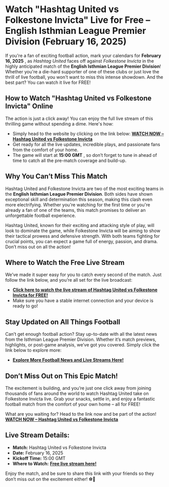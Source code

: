 # Watch "Hashtag United vs Folkestone Invicta" Live for Free – English Isthmian League Premier Division (February 16, 2025)

If you're a fan of exciting football action, mark your calendars for **February 16, 2025** , as _Hashtag United_ faces off against _Folkestone Invicta_ in the highly anticipated match of the **English Isthmian League Premier Division**! Whether you're a die-hard supporter of one of these clubs or just love the thrill of live football, you won't want to miss this intense showdown. And the best part? You can watch it live for FREE!

## How to Watch "Hashtag United vs Folkestone Invicta" Online

The action is just a click away! You can enjoy the full live stream of this thrilling game without spending a dime. Here's how:

- Simply head to the website by clicking on the link below: [**WATCH NOW – Hashtag United vs Folkestone Invicta**](https://tinyurl.com/livestreamfreeo?st=Hashtag+United+vs+Folkestone+Invicta&si=ghc)
- Get ready for all the live updates, incredible plays, and passionate fans from the comfort of your home.
- The game will start at **15:00 GMT** , so don’t forget to tune in ahead of time to catch all the pre-match coverage and build-up.

## Why You Can’t Miss This Match

Hashtag United and Folkestone Invicta are two of the most exciting teams in the **English Isthmian League Premier Division**. Both sides have shown exceptional skill and determination this season, making this clash even more electrifying. Whether you're watching for the first time or you're already a fan of one of the teams, this match promises to deliver an unforgettable football experience.

Hashtag United, known for their exciting and attacking style of play, will look to dominate the game, while Folkestone Invicta will be aiming to show their tactical prowess and defensive strength. With both teams fighting for crucial points, you can expect a game full of energy, passion, and drama. Don’t miss out on all the action!

## Where to Watch the Free Live Stream

We’ve made it super easy for you to catch every second of the match. Just follow the link below, and you’re all set for the live broadcast:

- [**Click here to watch the live stream of Hashtag United vs Folkestone Invicta for FREE!**](https://tinyurl.com/livestreamfreeo?st=Hashtag+United+vs+Folkestone+Invicta&si=ghc)
- Make sure you have a stable internet connection and your device is ready to go!

## Stay Updated on All Things Football

Can’t get enough football action? Stay up-to-date with all the latest news from the Isthmian League Premier Division. Whether it’s match previews, highlights, or post-game analysis, we’ve got you covered. Simply click the link below to explore more:

- [**Explore More Football News and Live Streams Here!**](https://tinyurl.com/livestreamfreeo?st=Hashtag+United+vs+Folkestone+Invicta&si=ghc)

## Don’t Miss Out on This Epic Match!

The excitement is building, and you’re just one click away from joining thousands of fans around the world to watch Hashtag United take on Folkestone Invicta live. Grab your snacks, settle in, and enjoy a fantastic football match from the comfort of your own home – all for FREE!

What are you waiting for? Head to the link now and be part of the action! [**WATCH NOW – Hashtag United vs Folkestone Invicta**](https://tinyurl.com/livestreamfreeo?st=Hashtag+United+vs+Folkestone+Invicta&si=ghc)

## Live Stream Details:

- **Match:** Hashtag United vs Folkestone Invicta
- **Date:** February 16, 2025
- **Kickoff Time:** 15:00 GMT
- **Where to Watch:** [**Free live stream here!**](https://tinyurl.com/livestreamfreeo?st=Hashtag+United+vs+Folkestone+Invicta&si=ghc)

Enjoy the match, and be sure to share this link with your friends so they don’t miss out on the excitement either! ⚽🎉
